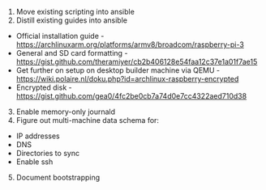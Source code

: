 1. Move existing scripting into ansible
2. Distill existing guides into ansible

- Official installation guide - https://archlinuxarm.org/platforms/armv8/broadcom/raspberry-pi-3
- General and SD card formatting - https://gist.github.com/theramiyer/cb2b406128e54faa12c37e1a01f7ae15
- Get further on setup on desktop builder machine via QEMU - https://wiki.polaire.nl/doku.php?id=archlinux-raspberry-encrypted
- Encrypted disk - https://gist.github.com/gea0/4fc2be0cb7a74d0e7cc4322aed710d38

3. Enable memory-only journald
4. Figure out multi-machine data schema for:

- IP addresses
- DNS
- Directories to sync
- Enable ssh

5. Document bootstrapping
